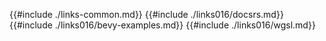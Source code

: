 {{#include ./links-common.md}}
{{#include ./links016/docsrs.md}}
{{#include ./links016/bevy-examples.md}}
{{#include ./links016/wgsl.md}}

